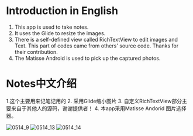 # Introduction in English
1. This app is used to take notes. 
2. It uses the Glide to resize the images. 
3. There is a self-defined view called RichTextView to edit images and Text. This part of codes came from others' source code. 
   Thanks for their contribution. 
4. The Matisse Android is used to pick up the captured photos.

# Notes中文介绍
1.这个主要用来记笔记用的
2. 采用Glide缩小图片
3. 自定义RichTextView部分主要来自于其他人的源码，谢谢提供者！
4. 本app采用Matisse Andorid 图片选择器。

![0514_9](https://user-images.githubusercontent.com/28782806/40835968-a9c6ff28-65c7-11e8-82fa-22426545ede7.png)
![0514_13](https://user-images.githubusercontent.com/28782806/40835974-af58b8b4-65c7-11e8-87bf-48a035491290.png)
![0514_14](https://user-images.githubusercontent.com/28782806/40835978-b4b72980-65c7-11e8-86f8-61dffeb19df8.png)
